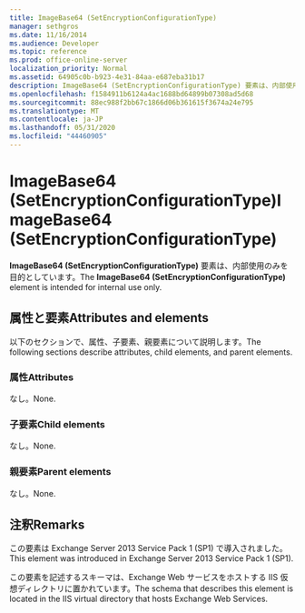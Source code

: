 ```yaml
---
title: ImageBase64 (SetEncryptionConfigurationType)
manager: sethgros
ms.date: 11/16/2014
ms.audience: Developer
ms.topic: reference
ms.prod: office-online-server
localization_priority: Normal
ms.assetid: 64905c0b-b923-4e31-84aa-e687eba31b17
description: ImageBase64 (SetEncryptionConfigurationType) 要素は、内部使用のみを目的としています。
ms.openlocfilehash: f1584911b6124a4ac1688bd64899b07308ad5d68
ms.sourcegitcommit: 88ec988f2bb67c1866d06b361615f3674a24e795
ms.translationtype: MT
ms.contentlocale: ja-JP
ms.lasthandoff: 05/31/2020
ms.locfileid: "44460905"
---
```

# <a name="imagebase64-setencryptionconfigurationtype"></a><span data-ttu-id="45d3d-103">ImageBase64 (SetEncryptionConfigurationType)</span><span class="sxs-lookup"><span data-stu-id="45d3d-103">ImageBase64 (SetEncryptionConfigurationType)</span></span>

<span data-ttu-id="45d3d-104">**ImageBase64 (SetEncryptionConfigurationType)** 要素は、内部使用のみを目的としています。</span><span class="sxs-lookup"><span data-stu-id="45d3d-104">The **ImageBase64 (SetEncryptionConfigurationType)** element is intended for internal use only.</span></span> 

## <a name="attributes-and-elements"></a><span data-ttu-id="45d3d-105">属性と要素</span><span class="sxs-lookup"><span data-stu-id="45d3d-105">Attributes and elements</span></span>

<span data-ttu-id="45d3d-106">以下のセクションで、属性、子要素、親要素について説明します。</span><span class="sxs-lookup"><span data-stu-id="45d3d-106">The following sections describe attributes, child elements, and parent elements.</span></span>
  
### <a name="attributes"></a><span data-ttu-id="45d3d-107">属性</span><span class="sxs-lookup"><span data-stu-id="45d3d-107">Attributes</span></span>

<span data-ttu-id="45d3d-108">なし。</span><span class="sxs-lookup"><span data-stu-id="45d3d-108">None.</span></span>
  
### <a name="child-elements"></a><span data-ttu-id="45d3d-109">子要素</span><span class="sxs-lookup"><span data-stu-id="45d3d-109">Child elements</span></span>

<span data-ttu-id="45d3d-110">なし。</span><span class="sxs-lookup"><span data-stu-id="45d3d-110">None.</span></span>
  
### <a name="parent-elements"></a><span data-ttu-id="45d3d-111">親要素</span><span class="sxs-lookup"><span data-stu-id="45d3d-111">Parent elements</span></span>

<span data-ttu-id="45d3d-112">なし。</span><span class="sxs-lookup"><span data-stu-id="45d3d-112">None.</span></span>
  
## <a name="remarks"></a><span data-ttu-id="45d3d-113">注釈</span><span class="sxs-lookup"><span data-stu-id="45d3d-113">Remarks</span></span>

<span data-ttu-id="45d3d-114">この要素は Exchange Server 2013 Service Pack 1 (SP1) で導入されました。</span><span class="sxs-lookup"><span data-stu-id="45d3d-114">This element was introduced in Exchange Server 2013 Service Pack 1 (SP1).</span></span>
  
<span data-ttu-id="45d3d-115">この要素を記述するスキーマは、Exchange Web サービスをホストする IIS 仮想ディレクトリに置かれています。</span><span class="sxs-lookup"><span data-stu-id="45d3d-115">The schema that describes this element is located in the IIS virtual directory that hosts Exchange Web Services.</span></span>
  


